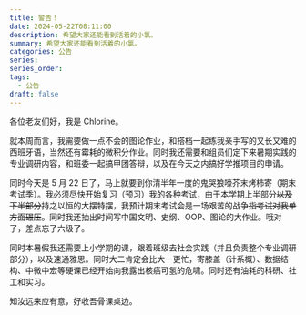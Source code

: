```yaml
---
title: 警告！
date: 2024-05-22T08:11:00
description: 希望大家还能看到活着的小氯。
summary: 希望大家还能看到活着的小氯。
categories: 公告
series: 
series_order: 
tags:
  - 公告
draft: false
---
```

各位老友们好，我是 Chlorine。

就本周而言，我需要做一点不会的图论作业，和搭档一起练我亲手写的又长又难的西班牙语，当然还有霉耗的微积分作业。同时我还需要和组员们定下来暑期实践的专业调研内容，和班委一起搞甲团答辩，以及在今天之内搞好学推项目的申请。

同时今天是 5 月 22 日了，马上就要到你清半年一度的鬼哭狼嚎芥末烤柿寄（期末考试季）。我必须尽快开始复习（预习）我的各种考试，由于本学期上半部分~~以及下半部分~~持之以恒的大摆特摆，我预计期末考试会是一场艰苦的战争~~指考试对我单方面碾压~~。同时我还抽出时间写中国文明、史纲、OOP、图论的大作业。哦对了，差点忘了六级了。

同时本暑假我还需要上小学期的课，跟着班级去社会实践（并且负责整个专业调研部分），以及速通雅思。同时大二肯定会比大一更忙，寄膝盖（计系概）、数据结构、中微中宏等硬课已经开始向我露出核癌可氢的危啸。同时还有油耗的科研、社工和实习。

知汝远来应有意，好收吾骨课桌边。
